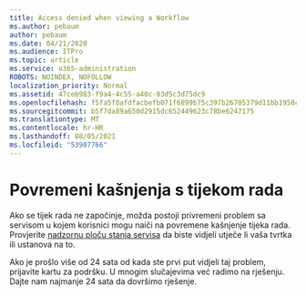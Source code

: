 ```yaml
---
title: Access denied when viewing a Workflow
ms.author: pebaum
author: pebaum
ms.date: 04/21/2020
ms.audience: ITPro
ms.topic: article
ms.service: o365-administration
ROBOTS: NOINDEX, NOFOLLOW
localization_priority: Normal
ms.assetid: 47ceb983-f9a4-4c55-a40c-03d5c3d75dc9
ms.openlocfilehash: f5fa5f8afdfacbefb071f6899b75c397b26705379d11bb1958c3d7f7be499b1f
ms.sourcegitcommit: b5f7da89a650d2915dc652449623c78be6247175
ms.translationtype: MT
ms.contentlocale: hr-HR
ms.lasthandoff: 08/05/2021
ms.locfileid: "53907766"
---
```

# <a name="intermittent-delays-with-workflow-progress"></a>Povremeni kašnjenja s tijekom rada

Ako se tijek rada ne započinje, možda postoji privremeni problem sa servisom u kojem korisnici mogu naiči na povremene kašnjenje tijeka rada. Provjerite [nadzornu ploču stanja servisa](https://admin.microsoft.com/AdminPortal/Home#/servicehealth) da biste vidjeli utječe li vaša tvrtka ili ustanova na to. 

Ako je prošlo više od 24 sata od kada ste prvi put vidjeli taj problem, prijavite kartu za podršku. U mnogim slučajevima već radimo na rješenju. Dajte nam najmanje 24 sata da dovršimo rješenje.


  

